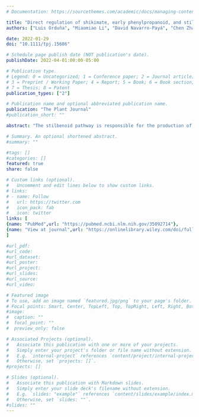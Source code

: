 ```yaml
---
# Documentation: https://sourcethemes.com/academic/docs/managing-content/

title: "Direct regulation of shikimate, early phenylpropanoid, and stilbenoid pathways by Subgroup 2 R2R3-MYBs in grapevine"
authors: ["Luis Orduña", "Miaomiao Li", "David Navarro-Payá", "Chen Zhang", "Antonio Santiago", "Pablo Romero", "Živa Ramšak", "Gabriele Magon", "Janine Höll", "Patrick Merz", "Kristina Gruden",  "Alessandro Vannozzi",  "Dario Cantu", "Jochen Bogs", "Darren C. J. Wong", "**Shao&hyphen;shan Carol Huang**", "José Tomás Matus"]

date: 2022-01-29
doi: "10.1111/tpj.15686"

# Schedule page publish date (NOT publication's date).
publishDate: 2022-04-01:00:00-05:00

# Publication type.
# Legend: 0 = Uncategorized; 1 = Conference paper; 2 = Journal article;
# 3 = Preprint / Working Paper; 4 = Report; 5 = Book; 6 = Book section;
# 7 = Thesis; 8 = Patent
publication_types: ["2"]

# Publication name and optional abbreviated publication name.
publication: "The Plant Journal"
#publication_short: ""

abstract: "The stilbenoid pathway is responsible for the production of resveratrol in grapevine (Vitis vinifera L.). A few transcription factors (TFs) have been identified as regulators of this pathway but the extent of this control has not been deeply studied. Here we show how DNA affinity purification sequencing (DAP-Seq) allows for the genome-wide TF-binding site interrogation in grape. We obtained 5190 and 4443 binding events assigned to 4041 and 3626 genes for MYB14 and MYB15, respectively (approximately 40% of peaks located within −10 kb of transcription start sites). DAP-Seq of MYB14/MYB15 was combined with aggregate gene co-expression networks (GCNs) built from more than 1400 transcriptomic datasets from leaves, fruits, and flowers to narrow down bound genes to a set of high confidence targets. The analysis of MYB14, MYB15, and MYB13, a third uncharacterized member of Subgroup 2 (S2), showed that in addition to the few previously known stilbene synthase (STS) targets, these regulators bind to 30 of 47 STS family genes. Moreover, all three MYBs bind to several PAL, C4H, and 4CL genes, in addition to shikimate pathway genes, the WRKY03 stilbenoid co-regulator and resveratrol-modifying gene candidates among which ROMT2-3 were validated enzymatically. A high proportion of DAP-Seq bound genes were induced in the activated transcriptomes of transient MYB15-overexpressing grapevine leaves, validating our methodological approach for delimiting TF targets. Overall, Subgroup 2 R2R3-MYBs appear to play a key role in binding and directly regulating several primary and secondary metabolic steps leading to an increased flux towards stilbenoid production. The integration of DAP-Seq and reciprocal GCNs offers a rapid framework for gene function characterization using genome-wide approaches in the context of non-model plant species and stands up as a valid first approach for identifying gene regulatory networks of specialized metabolism."

# Summary. An optional shortened abstract.
#summary: ""

#tags: []
#categories: []
featured: true
share: false

# Custom links (optional).
#   Uncomment and edit lines below to show custom links.
# links:
# - name: Follow
#   url: https://twitter.com
#   icon_pack: fab
#   icon: twitter
links: [
{name: "PubMed",url: "https://pubmed.ncbi.nlm.nih.gov/35092714"},
{name: "View at journal",url: "https://onlinelibrary.wiley.com/doi/full/10.1111/tpj.15686"}
]

#url_pdf:
#url_code:
#url_dataset:
#url_poster:
#url_project:
#url_slides:
#url_source:
#url_video:

# Featured image
# To use, add an image named `featured.jpg/png` to your page's folder. 
# Focal points: Smart, Center, TopLeft, Top, TopRight, Left, Right, BottomLeft, Bottom, BottomRight.
#image:
#  caption: ""
#  focal_point: ""
#  preview_only: false

# Associated Projects (optional).
#   Associate this publication with one or more of your projects.
#   Simply enter your project's folder or file name without extension.
#   E.g. `internal-project` references `content/project/internal-project/index.md`.
#   Otherwise, set `projects: []`.
#projects: []

# Slides (optional).
#   Associate this publication with Markdown slides.
#   Simply enter your slide deck's filename without extension.
#   E.g. `slides: "example"` references `content/slides/example/index.md`.
#   Otherwise, set `slides: ""`.
#slides: ""
---
```

